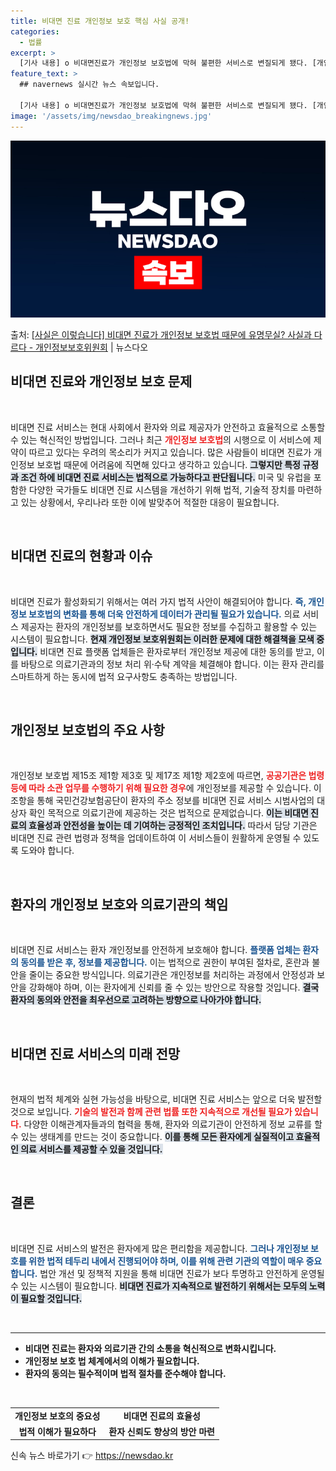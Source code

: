 ```yaml
---
title: 비대면 진료 개인정보 보호 핵심 사실 공개!
categories:
  - 법률
excerpt: >
  [기사 내용] o 비대면진료가 개인정보 보호법에 막혀 불편한 서비스로 변질되게 됐다. [개인정보위 설명] □…
feature_text: >
  ## navernews 실시간 뉴스 속보입니다.

  [기사 내용] o 비대면진료가 개인정보 보호법에 막혀 불편한 서비스로 변질되게 됐다. [개인정보위 설명] □…
image: '/assets/img/newsdao_breakingnews.jpg'
---
```


![뉴스다오 속보](/assets/img/newsdao_breakingnews.jpg)

<p>출처: <a href="https://newsdao.kr/1751" rel="dofollow">[사실은 이렇습니다] 비대면 진료가 개인정보 보호법 때문에 유명무실? 사실과 다르다 - 개인정보보호위원회</a> | 뉴스다오</p>

<h2 data-ke-size="size26">비대면 진료와 개인정보 보호 문제</h2>

<p data-ke-size="size16">&nbsp;</p>

비대면 진료 서비스는 현대 사회에서 환자와 의료 제공자가 안전하고 효율적으로 소통할 수 있는 혁신적인 방법입니다. 그러나 최근 <b><span style="color: #ee2323;">개인정보 보호법</span></b>의 시행으로 이 서비스에 제약이 따르고 있다는 우려의 목소리가 커지고 있습니다. 많은 사람들이 비대면 진료가 개인정보 보호법 때문에 어려움에 직면해 있다고 생각하고 있습니다. <b><span style="background-color: #21538527;">그렇지만 특정 규정과 조건 하에 비대면 진료 서비스는 법적으로 가능하다고 판단됩니다.</span></b> 미국 및 유럽을 포함한 다양한 국가들도 비대면 진료 시스템을 개선하기 위해 법적, 기술적 장치를 마련하고 있는 상황에서, 우리나라 또한 이에 발맞추어 적절한 대응이 필요합니다.

<p data-ke-size="size16">&nbsp;</p>

<h2 data-ke-size="size26">비대면 진료의 현황과 이슈</h2>

<p data-ke-size="size16">&nbsp;</p>

비대면 진료가 활성화되기 위해서는 여러 가지 법적 사안이 해결되어야 합니다. <b><span style="color: #1a5490;">즉, 개인정보 보호법의 변화를 통해 더욱 안전하게 데이터가 관리될 필요가 있습니다.</span></b> 의료 서비스 제공자는 환자의 개인정보를 보호하면서도 필요한 정보를 수집하고 활용할 수 있는 시스템이 필요합니다. <b><span style="background-color: #21538527;">현재 개인정보 보호위원회는 이러한 문제에 대한 해결책을 모색 중입니다.</span></b> 비대면 진료 플랫폼 업체들은 환자로부터 개인정보 제공에 대한 동의를 받고, 이를 바탕으로 의료기관과의 정보 처리 위·수탁 계약을 체결해야 합니다. 이는 환자 관리를 스마트하게 하는 동시에 법적 요구사항도 충족하는 방법입니다.

<p data-ke-size="size16">&nbsp;</p>

<h2 data-ke-size="size26">개인정보 보호법의 주요 사항</h2>

<p data-ke-size="size16">&nbsp;</p>

개인정보 보호법 제15조 제1항 제3호 및 제17조 제1항 제2호에 따르면, <b><span style="color: #ee2323;">공공기관은 법령 등에 따라 소관 업무를 수행하기 위해 필요한 경우</span></b>에 개인정보를 제공할 수 있습니다. 이 조항을 통해 국민건강보험공단이 환자의 주소 정보를 비대면 진료 서비스 시범사업의 대상자 확인 목적으로 의료기관에 제공하는 것은 법적으로 문제없습니다. <b><span style="background-color: #21538527;">이는 비대면 진료의 효율성과 안전성을 높이는 데 기여하는 긍정적인 조치입니다.</span></b> 따라서 담당 기관은 비대면 진료 관련 법령과 정책을 업데이트하여 이 서비스들이 원활하게 운영될 수 있도록 도와야 합니다.

<p data-ke-size="size16">&nbsp;</p>

<h2 data-ke-size="size26">환자의 개인정보 보호와 의료기관의 책임</h2>

<p data-ke-size="size16">&nbsp;</p>

비대면 진료 서비스는 환자 개인정보를 안전하게 보호해야 합니다. <b><span style="color: #1a5490;">플랫폼 업체는 환자의 동의를 받은 후, 정보를 제공합니다.</span></b> 이는 법적으로 권한이 부여된 절차로, 혼란과 불안을 줄이는 중요한 방식입니다. 의료기관은 개인정보를 처리하는 과정에서 안정성과 보안을 강화해야 하며, 이는 환자에게 신뢰를 줄 수 있는 방안으로 작용할 것입니다. <b><span style="background-color: #21538527;">결국 환자의 동의와 안전을 최우선으로 고려하는 방향으로 나아가야 합니다.</span></b> 

<p data-ke-size="size16">&nbsp;</p>

<h2 data-ke-size="size26">비대면 진료 서비스의 미래 전망</h2>

<p data-ke-size="size16">&nbsp;</p>

현재의 법적 체계와 실현 가능성을 바탕으로, 비대면 진료 서비스는 앞으로 더욱 발전할 것으로 보입니다. <b><span style="color: #ee2323;">기술의 발전과 함께 관련 법률 또한 지속적으로 개선될 필요가 있습니다.</span></b> 다양한 이해관계자들과의 협력을 통해, 환자와 의료기관이 안전하게 정보 교류를 할 수 있는 생태계를 만드는 것이 중요합니다. <b><span style="background-color: #21538527;">이를 통해 모든 환자에게 실질적이고 효율적인 의료 서비스를 제공할 수 있을 것입니다.</span></b>

<p data-ke-size="size16">&nbsp;</p>

<h2 data-ke-size="size26">결론</h2>

<p data-ke-size="size16">&nbsp;</p>

비대면 진료 서비스의 발전은 환자에게 많은 편리함을 제공합니다. <b><span style="color: #1a5490;">그러나 개인정보 보호를 위한 법적 테두리 내에서 진행되어야 하며, 이를 위해 관련 기관의 역할이 매우 중요합니다.</span></b> 법안 개선 및 정책적 지원을 통해 비대면 진료가 보다 투명하고 안전하게 운영될 수 있는 시스템이 필요합니다. <b><span style="background-color: #21538527;">비대면 진료가 지속적으로 발전하기 위해서는 모두의 노력이 필요할 것입니다.</span></b> 

<p data-ke-size="size16">&nbsp;</p>

<hr />

<ul>
  <li><b>비대면 진료는 환자와 의료기관 간의 소통을 혁신적으로 변화시킵니다.</b></li>
  <li><b>개인정보 보호 법 체계에서의 이해가 필요합니다.</b></li>
  <li><b>환자의 동의는 필수적이며 법적 절차를 준수해야 합니다.</b></li>
</ul>

<p data-ke-size="size16">&nbsp;</p>

<table style="width: 100%;">
  <tr>
    <td style="text-align: center; height: 17px;"><b>개인정보 보호의 중요성</b></td>
    <td style="text-align: center; height: 17px;"><b>비대면 진료의 효율성</b></td>
  </tr>
  <tr>
    <td style="text-align: center; height: 17px;"><b>법적 이해가 필요하다</b></td>
    <td style="text-align: center; height: 17px;"><b>환자 신뢰도 향상의 방안 마련</b></td>
  </tr>
</table> 

신속 뉴스 바로가기 👉 <a href="https://newsdao.kr" rel="dofollow">https://newsdao.kr</a>



